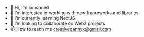 - 👋 Hi, I’m iamdaniel
- 👀 I’m interested in working with new frameworks and libraries
- 🌱 I’m currently learning NextJS
- 💞️ I’m looking to collaborate on Web3 projects
- 📫 How to reach me creativedannyk@gmail.com 

<!---
Kodenaime/Kodenaime is a ✨ special ✨ repository because its `README.md` (this file) appears on your GitHub profile.
You can click the Preview link to take a look at your changes.
--->
